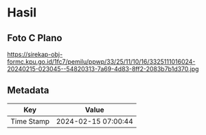 # Hasil

## Foto C Plano

https://sirekap-obj-formc.kpu.go.id/1fc7/pemilu/ppwp/33/25/11/10/16/3325111016024-20240215-023045--54820313-7a69-4d83-8ff2-2083b7b1d370.jpg


## Metadata

| Key        | Value               |
| ---------- | ------------------- |
| Time Stamp | 2024-02-15 07:00:44 |



